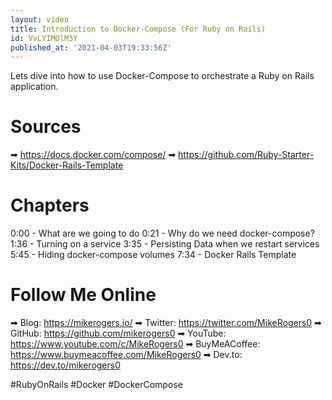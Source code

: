 ```yaml
---
layout: video
title: Introduction to Docker-Compose (For Ruby on Rails)
id: VvLYIMOlM3Y
published_at: '2021-04-03T19:33:56Z'
---
```

Lets dive into how to use Docker-Compose to orchestrate a Ruby on Rails application.

# Sources

➡ https://docs.docker.com/compose/
➡ https://github.com/Ruby-Starter-Kits/Docker-Rails-Template

# Chapters

0:00 -  What are we going to do
0:21 -  Why do we need docker-compose?
1:36 -  Turning on a service
3:35 -  Persisting Data when we restart services
5:45 -  Hiding docker-compose volumes
7:34 -  Docker Rails Template

# Follow Me Online

➡ Blog: https://mikerogers.io/
➡ Twitter: https://twitter.com/MikeRogers0
➡ GitHub: https://github.com/mikerogers0
➡ YouTube: https://www.youtube.com/c/MikeRogers0
➡ BuyMeACoffee: https://www.buymeacoffee.com/MikeRogers0
➡ Dev.to: https://dev.to/mikerogers0

#RubyOnRails #Docker #DockerCompose
